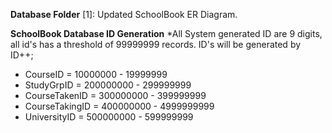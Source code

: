 **Database Folder**
  [1]: Updated SchoolBook ER Diagram.


**SchoolBook Database ID Generation**
   *All System generated ID are 9 digits, all id's has a threshold of 99999999 records. ID's will be generated by ID++;
   - CourseID = 10000000 - 19999999
   - StudyGrpID = 200000000 - 299999999
   - CourseTakenID = 300000000 - 399999999
   - CourseTakingID = 400000000 - 4999999999
   - UniversityID = 500000000 - 599999999
